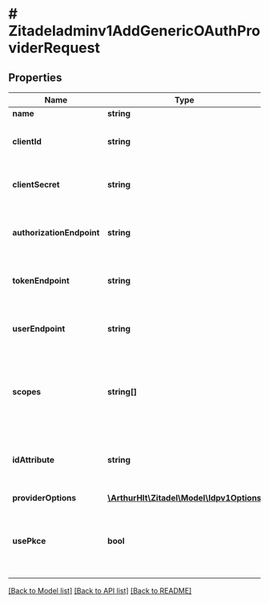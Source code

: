# # Zitadeladminv1AddGenericOAuthProviderRequest

## Properties

Name | Type | Description | Notes
------------ | ------------- | ------------- | -------------
**name** | **string** |  | [optional]
**clientId** | **string** | client id generated by the identity provider | [optional]
**clientSecret** | **string** | Client secret generated by the identity provider | [optional]
**authorizationEndpoint** | **string** | The endpoint where ZITADEL send the user to authenticate | [optional]
**tokenEndpoint** | **string** | The endpoint where ZITADEL can get the token | [optional]
**userEndpoint** | **string** | The endpoint where ZITADEL can get the user information | [optional]
**scopes** | **string[]** | The scopes requested by ZITADEL during the request on the identity provider | [optional]
**idAttribute** | **string** | Identifying attribute of the user in the response of the user_endpoint | [optional]
**providerOptions** | [**\ArthurHlt\Zitadel\Model\Idpv1Options**](Idpv1Options.md) |  | [optional]
**usePkce** | **bool** | Enable the use of Proof Key for Code Exchange (PKCE) for the OAuth2 flow. | [optional]

[[Back to Model list]](../../README.md#models) [[Back to API list]](../../README.md#endpoints) [[Back to README]](../../README.md)
